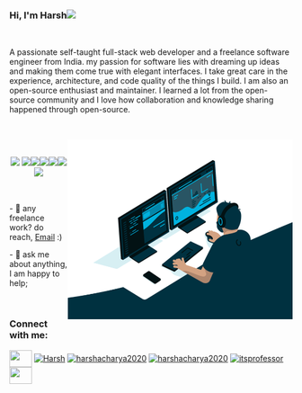 
### Hi, I'm Harsh<img src="https://media.giphy.com/media/hvRJCLFzcasrR4ia7z/giphy.gif" width="25px">
<br>
<p aligh="left">
A passionate self-taught full-stack web developer and a freelance software engineer from India. my passion for software lies with dreaming up ideas and making them come true with elegant interfaces. I take great care in the experience, architecture, and code quality of the things I build.
I am also an open-source enthusiast and maintainer. I learned a lot from the open-source community and I love how collaboration and knowledge sharing happened through open-source.
</p>
<br>
<p aligh="center"><img align="right" width="400" height="320" src="https://github.com/HarshAcharya07/HarshAcharya07/blob/main/code.gif"  style="max-width: 100%;" ">
 </p>
<!--   <img  width="100" height="100" src="http://www.fillmurray.com/100/100"> -->
<br>
<p align="center">
  <img src="https://media3.giphy.com/media/ln7z2eWriiQAllfVcn/200w.webp" width="70">
  <img src="https://i.giphy.com/media/LMt9638dO8dftAjtco/200.webp" width="70"><img src="https://i.giphy.com/media/eNAsjO55tPbgaor7ma/200w.webp" width="70"><img src="https://media.giphy.com/media/kdFc8fubgS31b8DsVu/giphy.gif" width="70"><img src="https://i.giphy.com/media/KzJkzjggfGN5Py6nkT/200.webp" width="70"><img src="https://i.giphy.com/media/IdyAQJVN2kVPNUrojM/200.webp" width="70">
  <img src="https://media.giphy.com/media/kH1DBkPNyZPOk0BxrM/giphy.gif" width="90">
  
</p>
<br>


<div>
<p>- 💼 any freelance work? do reach, <a href="mailto:0808ci191050.ies@ipsacademy.org">Email</a> :)</p>
<p>- 💬 ask me about anything, I am happy to help;</p>
</p>

</div>
<br />
<h3 align="left">Connect with me:</h3>
<p align="left">
<!-- LinkedIn -->
<a href="https://www.linkedin.com/in/harsh-acharya-1bba45193/" target="blank"><img align="center" src="https://raw.githubusercontent.com/rahuldkjain/github-profile-readme-generator/master/src/images/icons/Social/linked-in-alt.svg" alt="" height="30" width="40" /></a>
<!-- codechef -->
<a href="https://www.codechef.com/users/hulk17_" target="blank"><img align="center" src="https://cdn.jsdelivr.net/npm/simple-icons@3.1.0/icons/codechef.svg" alt="Harsh" height="30" width="40" /></a>
<!-- hackerrank -->
<a href="https://www.hackerrank.com/harshacharya2020" target="blank"><img align="center" src="https://raw.githubusercontent.com/rahuldkjain/github-profile-readme-generator/master/src/images/icons/Social/hackerrank.svg" alt="harshacharya2020" height="30" width="40" /></a>
<!-- codeforces -->
<a href="https://codeforces.com/profile/harshacharya2020" target="blank"><img align="center" src="https://cdn.jsdelivr.net/npm/simple-icons@3.0.1/icons/codeforces.svg" alt="harshacharya2020" height="30" width="40" /></a>
<!-- Gfg -->
<a href="https://auth.geeksforgeeks.org/user/harshacharya2020/profile" target="blank"><img align="center" src="https://raw.githubusercontent.com/rahuldkjain/github-profile-readme-generator/master/src/images/icons/Social/geeks-for-geeks.svg" alt="itsprofessor" height="30" width="40" /></a>
<!-- Leetcode -->
<a href="https://leetcode.com/harshacharya2020/" target="blank"><img align="center" src="https://raw.githubusercontent.com/rahuldkjain/github-profile-readme-generator/master/src/images/icons/Social/leet-code.svg" alt="" height="30" width="40" /></a>
</p>
  
